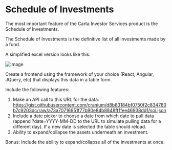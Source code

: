 # Schedule of Investments

The most important feature of the Carta Investor Services product is the Schedule of Investments.

The Schedule of Investments is the definitive list of all investments made by a fund.

A simplified excel version looks like this:

![image](https://user-images.githubusercontent.com/7346422/48731786-e07ec580-ec0b-11e8-8c87-e7e26ee9fdf1.png)

Create a frontend using the framework of your choice (React, Angular, JQuery, etc) that displays this data in a table form.

Include the following features:
1. Make an API call to this URL for the data: https://gist.githubusercontent.com/cranium/d8b83184bf0750f2c834760b7c9203dc/raw/a73a70716951f77b90e84b8848ff1fee46938dd1/soi.json
2. Include a date picker to choose a date from which date to pull data (append ?date=YYYY-MM-DD to the URL to simulate pulling data for a different day). If a new date is selected the table should reload.
3. Ability to expand/collapse the assets underneath an investment.

Bonus:
Include the ability to expand/collapse all of the investments at once.
